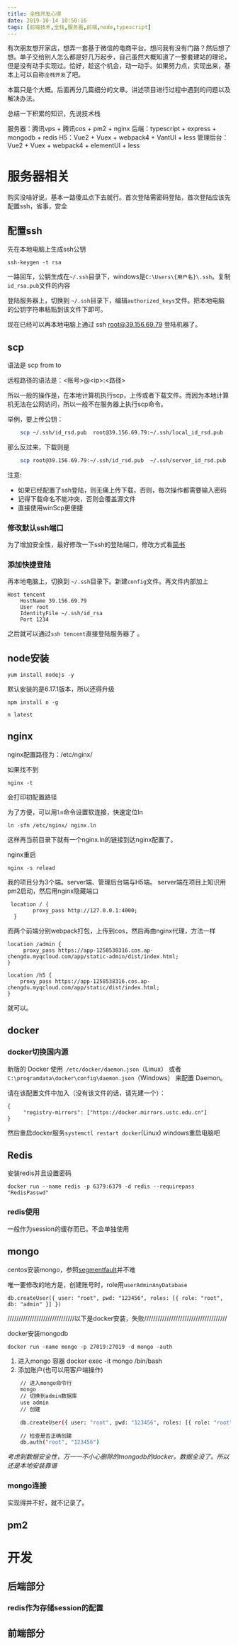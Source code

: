 ```yaml
---
title: 全栈开发心得
date: 2019-10-14 10:50:16
tags: [前端技术,全栈,服务器,前端,node,typescript]
---
```


有次朋友想开家店，想弄一套基于微信的电商平台。想问我有没有门路？然后想了想。单子交给别人怎么都是好几万起步，自己虽然大概知道了一整套建站的理论，但是没有动手实现过。恰好，趁这个机会，动一动手。如果努力点，实现出来，基本上可以自称`全栈开发`了吧。

本篇只是个大概。后面再分几篇细分的文章。讲述项目进行过程中遇到的问题以及解决办法。

总结一下积累的知识，先说技术栈

服务器：腾讯vps + 腾讯cos + pm2 + nginx
后端：typescript + express + mongodb + redis
H5：Vue2 + Vuex + webpack4 + VantUI + less
管理后台：Vue2 + Vuex + webpack4 + elementUI + less


<!-- more -->

# 服务器相关

购买没啥好说，基本一路傻瓜点下去就行。首次登陆需密码登陆，首次登陆应该先配置ssh，省事，安全

## 配置ssh

先在本地电脑上生成ssh公钥

	ssh-keygen -t rsa

一路回车，公钥生成在`~/.ssh`目录下，windows是`C:\Users\{用户名}\.ssh`。复制`id_rsa.pub`文件的内容

登陆服务器上，切换到 `~/.ssh`目录下，编辑`authorized_keys`文件。把本地电脑的公钥字符串粘贴到该文件下即可。

现在已经可以再本地电脑上通过 ssh root@39.156.69.79 登陆机器了。

## scp

语法是 scp from to

远程路径的语法是：\<账号>@\<ip\>:\<路径\>

所以一般的操作是，在本地计算机执行scp，上传或者下载文件。而因为本地计算机无法在公网访问，所以一般不在服务器上执行scp命令。

举例，要上传公钥：

```bash
	scp ~/.ssh/id_rsd.pub  root@39.156.69.79:~/.ssh/local_id_rsd.pub
```

那么反过来，下载则是

```bash
	scp root@39.156.69.79:~/.ssh/id_rsd.pub  ~/.ssh/server_id_rsd.pub
```
注意:
* 如果已经配置了ssh登陆，则无痛上传下载，否则，每次操作都需要输入密码
* 记得下载命名不能冲突，否则会覆盖源文件
* 直接使用winScp更便捷

### 修改默认ssh端口

为了增加安全性，最好修改一下ssh的登陆端口，修改方式看[简书](https://www.jianshu.com/p/c18d5347c9b6)

### 添加快捷登陆

再本地电脑上，切换到 `~/.ssh`目录下。新建`config`文件。再文件内部加上

	Host tencent
		HostName 39.156.69.79
		User root
		IdentityFile ~/.ssh/id_rsa
		Port 1234

之后就可以通过`ssh tencent`直接登陆服务器了 。

## node安装

	yum install nodejs -y
	
默认安装的是6.17.1版本，所以还得升级

	npm install n -g
	
	n latest
	
## nginx

nginx配置路径为：/etc/nginx/

如果找不到

	nginx -t
	
会打印初配置路径

为了方便，可以用`ln`命令设置软连接，快速定位ln

	ln -sfn /etc/nginx/ nginx.ln
	
这样再当前目录下就有一个nginx.ln的链接到达nginx配置了。

nginx重启

	nginx -s reload
	
我的项目分为3个端。server端、管理后台端与H5端。
server端在项目上知识用pm2启动，然后用nginx隐藏端口

	 location / {
            proxy_pass http://127.0.0.1:4000;
      }

而两个前端分别webpack打包，上传到cos，然后再由nginx代理，方法一样

	location /admin {
		 proxy_pass https://app-1258538316.cos.ap-chengdu.myqcloud.com/app/static-admin/dist/index.html;
	}

	location /h5 {
		proxy_pass https://app-1258538316.cos.ap-chengdu.myqcloud.com/app/static/dist/index.html;
	}

就可以。

## docker

### docker切换国内源

新版的 Docker 使用` /etc/docker/daemon.json`（Linux） 或者 `C:\programdata\docker\config\daemon.json`（Windows） 来配置 Daemon。

请在该配置文件中加入（没有该文件的话，请先建一个）：

	{
 		 "registry-mirrors": ["https://docker.mirrors.ustc.edu.cn"]
	}

然后重启docker服务`systemctl restart docker`(Linux) windows重启电脑吧


## Redis

安装redis并且设置密码

	docker run --name redis -p 6379:6379 -d redis --requirepass "RedisPasswd"
	
### redis使用

一般作为session的缓存而已。不会单独使用

## mongo

centos安装mongo，参照[segmentfault](https://segmentfault.com/a/1190000016877915)并不难

唯一要修改的地方是，创建账号时，role用`userAdminAnyDatabase`

	db.createUser({ user: "root", pwd: "123456", roles: [{ role: "root", db: "admin" }] })

//////////////////////////////以下是docker安装，失败/////////////////////////////////////


docker安装mongodb

	docker run -name mongo -p 27019:27019 -d mongo -auth

1. 进入mongo 容器
	docker exec -it mongo /bin/bash
2. 添加账户(也可以用客户端操作)

```bash
	// 进入mongo命令行
	mongo
	// 切换到admin数据库
	use admin
	// 创建
	
	db.createUser({ user: "root", pwd: "123456", roles: [{ role: "root", db: "admin" }] })
	
	// 检查是否正确创建
	db.auth("root", "123456")
```	
*考虑到数据安全性，万一一不小心删除的mongodb的docker。数据全没了。所以还是本地安装靠谱*


### mongo连接

实现得并不好，就不记录了。

## pm2



# 开发

## 后端部分
### redis作为存储session的配置

## 前端部分